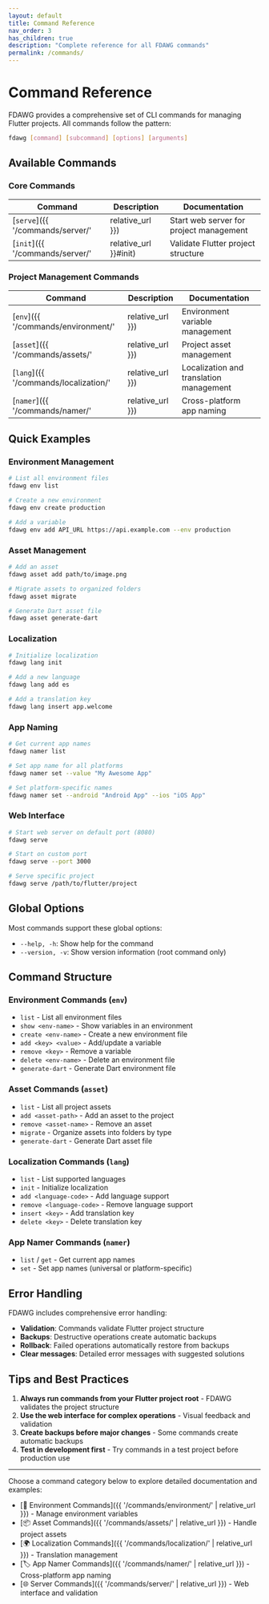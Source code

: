 ```yaml
---
layout: default
title: Command Reference
nav_order: 3
has_children: true
description: "Complete reference for all FDAWG commands"
permalink: /commands/
---
```


# Command Reference

FDAWG provides a comprehensive set of CLI commands for managing Flutter projects. All commands follow the pattern:

```bash
fdawg [command] [subcommand] [options] [arguments]
```

## Available Commands

### Core Commands

| Command | Description | Documentation |
|---------|-------------|---------------|
| [`serve`]({{ '/commands/server/' | relative_url }}) | Start web server for project management | [Server Commands]({{ '/commands/server/' | relative_url }}) |
| [`init`]({{ '/commands/server/' | relative_url }}#init) | Validate Flutter project structure | [Server Commands]({{ '/commands/server/' | relative_url }}) |

### Project Management Commands

| Command | Description | Documentation |
|---------|-------------|---------------|
| [`env`]({{ '/commands/environment/' | relative_url }}) | Environment variable management | [Environment Commands]({{ '/commands/environment/' | relative_url }}) |
| [`asset`]({{ '/commands/assets/' | relative_url }}) | Project asset management | [Asset Commands]({{ '/commands/assets/' | relative_url }}) |
| [`lang`]({{ '/commands/localization/' | relative_url }}) | Localization and translation management | [Localization Commands]({{ '/commands/localization/' | relative_url }}) |
| [`namer`]({{ '/commands/namer/' | relative_url }}) | Cross-platform app naming | [App Namer Commands]({{ '/commands/namer/' | relative_url }}) |

## Quick Examples

### Environment Management
```bash
# List all environment files
fdawg env list

# Create a new environment
fdawg env create production

# Add a variable
fdawg env add API_URL https://api.example.com --env production
```

### Asset Management
```bash
# Add an asset
fdawg asset add path/to/image.png

# Migrate assets to organized folders
fdawg asset migrate

# Generate Dart asset file
fdawg asset generate-dart
```

### Localization
```bash
# Initialize localization
fdawg lang init

# Add a new language
fdawg lang add es

# Add a translation key
fdawg lang insert app.welcome
```

### App Naming
```bash
# Get current app names
fdawg namer list

# Set app name for all platforms
fdawg namer set --value "My Awesome App"

# Set platform-specific names
fdawg namer set --android "Android App" --ios "iOS App"
```

### Web Interface
```bash
# Start web server on default port (8080)
fdawg serve

# Start on custom port
fdawg serve --port 3000

# Serve specific project
fdawg serve /path/to/flutter/project
```

## Global Options

Most commands support these global options:

- `--help, -h`: Show help for the command
- `--version, -v`: Show version information (root command only)

## Command Structure

### Environment Commands (`env`)
- `list` - List all environment files
- `show <env-name>` - Show variables in an environment
- `create <env-name>` - Create a new environment file
- `add <key> <value>` - Add/update a variable
- `remove <key>` - Remove a variable
- `delete <env-name>` - Delete an environment file
- `generate-dart` - Generate Dart environment file

### Asset Commands (`asset`)
- `list` - List all project assets
- `add <asset-path>` - Add an asset to the project
- `remove <asset-name>` - Remove an asset
- `migrate` - Organize assets into folders by type
- `generate-dart` - Generate Dart asset file

### Localization Commands (`lang`)
- `list` - List supported languages
- `init` - Initialize localization
- `add <language-code>` - Add language support
- `remove <language-code>` - Remove language support
- `insert <key>` - Add translation key
- `delete <key>` - Delete translation key

### App Namer Commands (`namer`)
- `list` / `get` - Get current app names
- `set` - Set app names (universal or platform-specific)

## Error Handling

FDAWG includes comprehensive error handling:

- **Validation**: Commands validate Flutter project structure
- **Backups**: Destructive operations create automatic backups
- **Rollback**: Failed operations automatically restore from backups
- **Clear messages**: Detailed error messages with suggested solutions

## Tips and Best Practices

1. **Always run commands from your Flutter project root** - FDAWG validates the project structure
2. **Use the web interface for complex operations** - Visual feedback and validation
3. **Create backups before major changes** - Some commands create automatic backups
4. **Test in development first** - Try commands in a test project before production use

---

Choose a command category below to explore detailed documentation and examples:

- [🔧 Environment Commands]({{ '/commands/environment/' | relative_url }}) - Manage environment variables
- [📦 Asset Commands]({{ '/commands/assets/' | relative_url }}) - Handle project assets
- [🌍 Localization Commands]({{ '/commands/localization/' | relative_url }}) - Translation management
- [🏷️ App Namer Commands]({{ '/commands/namer/' | relative_url }}) - Cross-platform app naming
- [🌐 Server Commands]({{ '/commands/server/' | relative_url }}) - Web interface and validation
